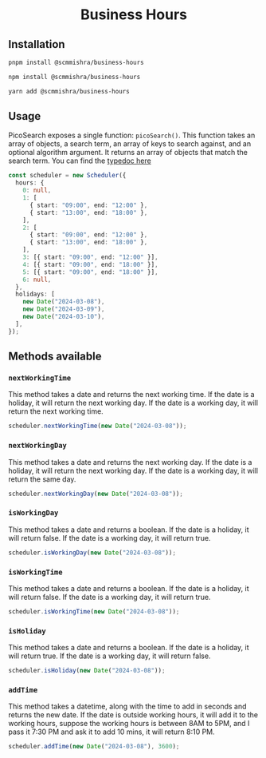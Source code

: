 <div align="center">
  <h1>Business Hours</h1>
</div>

## Installation

```sh
pnpm install @scmmishra/business-hours
```

```sh
npm install @scmmishra/business-hours
```

```sh
yarn add @scmmishra/business-hours
```

## Usage

PicoSearch exposes a single function: `picoSearch()`. This function takes an array of objects, a search term, an array of keys to search against, and an optional algorithm argument. It returns an array of objects that match the search term. You can find the [typedoc here](https://paka.dev/npm/@scmmishra/business-hours/api)

```typescript
const scheduler = new Scheduler({
  hours: {
    0: null,
    1: [
      { start: "09:00", end: "12:00" },
      { start: "13:00", end: "18:00" },
    ],
    2: [
      { start: "09:00", end: "12:00" },
      { start: "13:00", end: "18:00" },
    ],
    3: [{ start: "09:00", end: "12:00" }],
    4: [{ start: "09:00", end: "18:00" }],
    5: [{ start: "09:00", end: "18:00" }],
    6: null,
  },
  holidays: [
    new Date("2024-03-08"),
    new Date("2024-03-09"),
    new Date("2024-03-10"),
  ],
});
```

## Methods available

### `nextWorkingTime`

This method takes a date and returns the next working time. If the date is a holiday, it will return the next working day. If the date is a working day, it will return the next working time.

```js
scheduler.nextWorkingTime(new Date("2024-03-08"));
```

### `nextWorkingDay`

This method takes a date and returns the next working day. If the date is a holiday, it will return the next working day. If the date is a working day, it will return the same day.

```js
scheduler.nextWorkingDay(new Date("2024-03-08"));
```

### `isWorkingDay`

This method takes a date and returns a boolean. If the date is a holiday, it will return false. If the date is a working day, it will return true.

```js
scheduler.isWorkingDay(new Date("2024-03-08"));
```

### `isWorkingTime`

This method takes a date and returns a boolean. If the date is a holiday, it will return false. If the date is a working day, it will return true.

```js
scheduler.isWorkingTime(new Date("2024-03-08"));
```

### `isHoliday`

This method takes a date and returns a boolean. If the date is a holiday, it will return true. If the date is a working day, it will return false.

```js
scheduler.isHoliday(new Date("2024-03-08"));
```

### `addTime`

This method takes a datetime, along with the time to add in seconds and returns the new date. If the date is outside working hours, it will add it to the working hours, suppose the working hours is between 8AM to 5PM, and I pass it 7:30 PM and ask it to add 10 mins, it will return 8:10 PM.

```js
scheduler.addTime(new Date("2024-03-08"), 3600);
```
